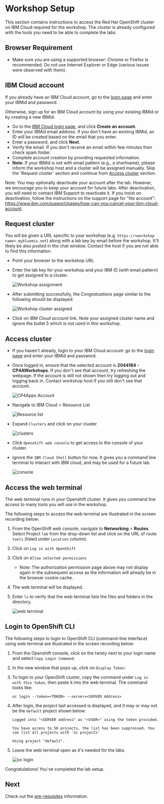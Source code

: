 # Workshop Setup

This section contains instructions to access the Red Hat OpenShift cluster on IBM Cloud required for the workshop. The cluster is already configured with the tools you need to be able to complete the labs.

## Browser Requirement

- Make sure you are using a supported browser: Chrome or Firefox is recommended. Do not use Internet Explorer or Edge (various issues were observed with them).

## IBM Cloud account

If you already have an IBM Cloud account, go to the [login page](https://cloud.ibm.com/login) and enter your IBMid and password.

Otherwise, sign up for an IBM Cloud account by using your existing IBMid or by creating a new IBMid:
- Go to the [IBM Cloud login page](https://cloud.ibm.com), and click **Create an account**.
- Enter your IBMid email address. If you don't have an existing IBMid, an ID will be created based on the email that you enter.
- Enter a password, and click **Next**.
- Verify the email. If you don't receive an email within few minutes then check spam folder.
- Complete account creation by providing requested information.
- **Note**: If your IBMid is not with email pattern (e.g., a shortname), please inform the workshop host and a cluster will be assigned manually. Skip the 'Request cluster` section and continue from [Access cluster](#access-cluster) section.

Note: You may optionally deactivate your account after the lab. 
However, we encourage you to keep your account for future labs. 
After deactivation, you will need to contact IBM Support to reactivate it. 
If you insist on deactivation, follow the instructions on the support page for "lite account": https://www.ibm.com/support/pages/how-can-you-cancel-your-ibm-cloud-account.


## Request cluster

You will be given a URL specific to your workshop (e.g. `https://<workshop name>.mybluemix.net`) along with a lab key by email before the workshop. It'll likely be also posted in the chat window. Contact the host if you are not able to find this information.
 
- Point your browser to the workshop URL
- Enter the lab key for your workshop and your IBM ID (with email pattern) to get assigned to a cluster.

  ![Workshop assignment](images/Initial.jpg)

- After submitting successfully, the _Congratuations_ page similar to the following should be displayed:

  ![Workshop cluster assigned](images/assignment.jpg)

- Click on _IBM Cloud account_ link. Note your assigned cluster name and ignore the bullet 5 which is not used in this workshop.

## Access cluster 

- If you haven't already, login to your IBM Cloud account: go to the [login page](https://cloud.ibm.com/login) and enter your IBMid and password.
- Once logged in, ensure that the selected account is **2044184 - CP4AWorkshops**. If you don't see that account, try refreshing the webpage. If the account is still not shown then try logging out and logging back in. Contact workshop host if you still don't see that account.

  ![CP4Apps Account](images/CP4AppsAccount.jpg)

- Navigate to IBM Cloud > Resource List

  ![Resource list](images/ResourceList.jpg)

- Expand `Clusters` and click on your cluster

  ![clusters](images/Clusters.jpg)

- Click `Openshift web console` to get access to the console of your cluster.
- Ignore the `IBM Cloud Shell` button for now. It gives you a command line terminal to interact with IBM cloud, and may be used for a future lab.
 
  ![console](images/Console.jpg)

## Access the web terminal

The web terminal runs in your Openshift cluster. It gives you command line access to many tools you will use in the workshop. 

The following steps to access the web terminal are illustrated in the screen recording below:

1. From the OpenShift web console, navigate to **Networking** > **Routes**.  Select Project `lab` from the drop-down list and click on the URL of route `tools` (listed under `Location` column). 

1. Click on `Log in with OpenShift`

1. Click on `Allow selected permissions`

    - Note: The authorization permission page above may not display again in the subsequent access as the information will already be in the browser cookie cache.

1. The web terminal will be displayed. 

1. Enter `ls` to verify that the web terminal lists the files and folders in the directory.

    ![web terminal](images/web-terminal.gif)


## Login to OpenShift CLI

The following steps to login to OpenShift CLI (command-line interface) using web terminal are illustrated in the screen recording below:

1. From the Openshift console, click on the twisty next to your login name and select `Copy Login Command`.

1. In the new window that pops up, click on `Display Token`:

1. To login to your OpenShift cluster, copy the command under `Log in with this token`, then paste it into the web terminal. The command looks like:

    ```
    oc login --token=<TOKEN> --server=<SERVER Address>
    ```

1. After login, the project last accessed is displayed, and it may or may not be the `default` project shown below:

    ```
    Logged into "<SERVER address" as "<USER>" using the token provided.

    You have access to 56 projects, the list has been suppressed. You can list all projects with 'oc projects'
    
    Using project "default".
    ```

1. Leave the web terminal open as it's needed for the labs.

    ![oc login](images/oc-login.gif)


Congratulations! You've completed the lab setup.

## Next

Check out the [pre-requisites](../README.md#pre-requisites) information.